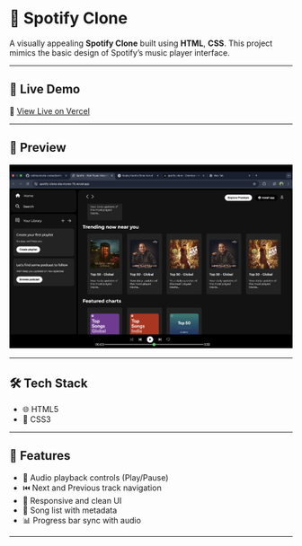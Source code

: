 # 🎵 Spotify Clone

A visually appealing **Spotify Clone** built using **HTML**, **CSS**.
This project mimics the basic design of Spotify’s music player interface.

---

## 🚀 Live Demo

🔗 [View Live on Vercel](https://spotify-clone-eta-murex-15.vercel.app/)

---

## 📸 Preview

![Screenshot](screenshot.png)

---

## 🛠️ Tech Stack

- 🌐 HTML5
- 🎨 CSS3

---

## 🎯 Features

- 🎵 Audio playback controls (Play/Pause)
- ⏮️ Next and Previous track navigation
- 🧭 Responsive and clean UI
- 📃 Song list with metadata
- 📊 Progress bar sync with audio

---


